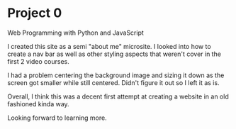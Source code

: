 # Project 0

Web Programming with Python and JavaScript

I created this site as a semi "about me" microsite. I looked into how to create a nav bar
as well as other styling aspects that weren't cover in the first 2 video courses.

I had a problem centering the background image and sizing it down as the screen got smaller while still centered. Didn't figure it out so I left it as is.

Overall, I think this was a decent first attempt at creating a website in an old fashioned
kinda way.

Looking forward to learning more.

